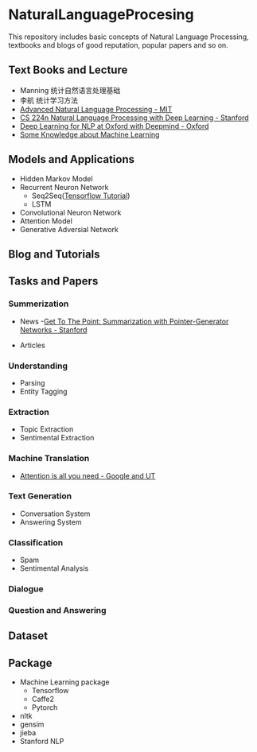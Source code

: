 # NaturalLanguageProcesing
This repository includes basic concepts of Natural Language Processing, textbooks and blogs of good reputation, popular papers and so on.   

## Text Books and Lecture
* Manning 统计自然语言处理基础
* 李航 统计学习方法
* [Advanced Natural Language Processing - MIT](https://ocw.mit.edu/courses/electrical-engineering-and-computer-science/6-864-advanced-natural-language-processing-fall-2005/index.htm)
* [CS 224n Natural Language Processing with Deep Learning - Stanford](https://ocw.mit.edu/courses/electrical-engineering-and-computer-science/6-864-advanced-natural-language-processing-fall-2005/index.htm)
* [Deep Learning for NLP at Oxford with Deepmind - Oxford](https://www.youtube.com/playlist?list=PL613dYIGMXoZBtZhbyiBqb0QtgK6oJbpm)
* [Some Knowledge about Machine Learning](https://www.youtube.com/playlist?list=PL613dYIGMXoZBtZhbyiBqb0QtgK6oJbpm)

## Models and Applications
- Hidden Markov Model
- Recurrent Neuron Network
    - Seq2Seq([Tensorflow Tutorial](https://github.com/llSourcell/seq2seq_model_live/blob/master/2-seq2seq-advanced.ipynb))
    - LSTM
- Convolutional Neuron Network
- Attention Model
- Generative Adversial Network

## Blog and Tutorials

## Tasks and Papers

### Summerization
- News
    -[Get To The Point: Summarization with Pointer-Generator Networks - Stanford](https://nlp.stanford.edu/pubs/see2017get.pdf)
    
- Articles

### Understanding
- Parsing
- Entity Tagging

### Extraction
- Topic Extraction
- Sentimental Extraction

### Machine Translation
- [Attention is all you need - Google and UT](https://arxiv.org/pdf/1706.03762.pdf)

### Text Generation
- Conversation System
- Answering System

### Classification
- Spam
- Sentimental Analysis

### Dialogue

### Question and Answering

## Dataset

## Package
- Machine Learning package
    - Tensorflow
    - Caffe2
    - Pytorch
- nltk
- gensim
- jieba
- Stanford NLP 
